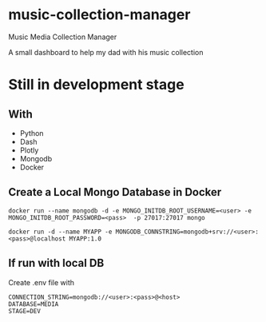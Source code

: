 # music-collection-manager
Music Media Collection Manager


A small dashboard to help my dad with his music collection 

# Still in development stage

## With 
- Python
- Dash
- Plotly
- Mongodb
- Docker

## Create a Local Mongo Database in Docker 

```
docker run --name mongodb -d -e MONGO_INITDB_ROOT_USERNAME=<user> -e MONGO_INITDB_ROOT_PASSWORD=<pass>  -p 27017:27017 mongo

```

```
docker run -d --name MYAPP -e MONGODB_CONNSTRING=mongodb+srv://<user>:<pass>@localhost MYAPP:1.0

```
## If run with local DB

Create .env file with
```
CONNECTION_STRING=mongodb://<user>:<pass>@<host>
DATABASE=MEDIA
STAGE=DEV

```